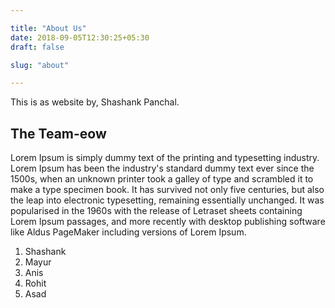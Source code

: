 ```yaml
---

title: "About Us"
date: 2018-09-05T12:30:25+05:30
draft: false

slug: "about"

---
```


This is as website by, Shashank Panchal.

## The Team-eow

Lorem Ipsum is simply dummy text of the printing and typesetting industry. Lorem Ipsum has been the industry's standard dummy text ever since the 1500s, when an unknown printer took a galley of type and scrambled it to make a type specimen book. It has survived not only five centuries, but also the leap into electronic typesetting, remaining essentially unchanged. It was popularised in the 1960s with the release of Letraset sheets containing Lorem Ipsum passages, and more recently with desktop publishing software like Aldus PageMaker including versions of Lorem Ipsum.

1. Shashank
1. Mayur
1. Anis
1. Rohit
1. Asad
